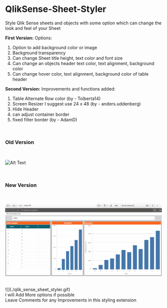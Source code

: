 # QlikSense-Sheet-Styler <br />
Style Qlik Sense sheets and objects with some option which can change the look and feel of your Sheet
 
<b>First Version:</b>
Options: 
1.    Option to add background color or image 
2.    Background transparency 
3.    Can change Sheet title height, text color and font size 
4.    Can change an objects header text color, text alignment, background color 
5.    Can change hover color, text alignment, background color of table header

<b>Second Version:</b>
Improvements and functions added:
1.    Table Alternate Row color (by - Tolberta14)
2.    Screen Resizer I suggest use 24 x 48 (by - anders.uddenberg)
3.    Hide Header
4.    can adjust container border
5.    fixed filter border (by - AdamD)
<br />
<h3>Old Version</h3>
<br />

![Alt Text](./qlik_sense_sheet_styler-v2.gif)

<br />
<h3>New Version</h3>
<br />

![Alt Text](./qlik_sense_sheet_styler.gif)

<br />
![](./qlik_sense_sheet_styler.gif)
<br />
I will Add More options if possible <br />
Leave Comments for any Improvements in this styling extension <br />
